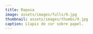 ```yaml
---
title: Raposa
image: assets/images/fulls/9.jpg
thumbnail: assets/images/thumbs/9.jpg
caption: L[apis de cor sobre papel.
---
```

